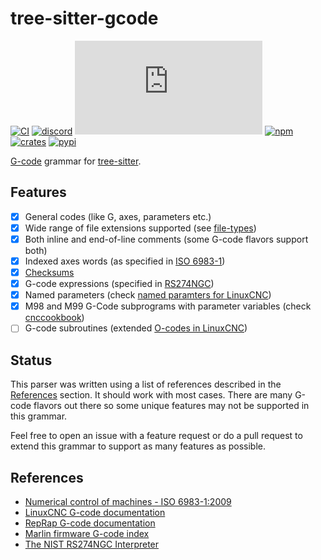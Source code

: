 # tree-sitter-gcode

[![CI][ci]](https://github.com/tree-sitter-grammars/tree-sitter-gcode/actions/workflows/ci.yml)
[![discord][discord]](https://discord.gg/w7nTvsVJhm)
[![matrix][matrix]](https://matrix.to/#/#tree-sitter-chat:matrix.org)
[![npm][npm]](https://www.npmjs.com/package/tree-sitter-gcode)
[![crates][crates]](https://crates.io/crates/tree-sitter-gcode)
[![pypi][pypi]](https://pypi.org/project/tree-sitter-gcode/)

[G-code](https://en.wikipedia.org/wiki/G-code) grammar for [tree-sitter](https://tree-sitter.github.io/tree-sitter).

## Features

- [x] General codes (like G, axes, parameters etc.)
- [x] Wide range of file extensions supported (see [file-types](https://github.com/ChocolateNao/tree-sitter-gcode/blob/master/tree-sitter.json))
- [x] Both inline and end-of-line comments (some G-code flavors support both)
- [x] Indexed axes words (as specified in [ISO 6983-1](https://www.iso.org/standard/34608.html))
- [x] [Checksums](https://reprap.org/wiki/G-code#.2A:_Checksum)
- [x] G-code expressions (specified in [RS274NGC](https://tsapps.nist.gov/publication/get_pdf.cfm?pub_id=823374))
- [x] Named parameters (check [named paramters for LinuxCNC](https://linuxcnc.org/docs/html/gcode/overview.html#gcode:named-parameters))
- [x] M98 and M99 G-Code subprograms with parameter variables (check [cnccookbook](https://www.cnccookbook.com/m98-m99-g-code-cnc-subprograms/))
- [ ] G-code subroutines (extended [O-codes in LinuxCNC](https://linuxcnc.org/docs/html/gcode/o-code.html))

## Status

This parser was written using a list of references described in the [References](https://github.com/ChocolateNao/tree-sitter-gcode?tab=readme-ov-file#references) section. It should work with most cases. There are many G-code flavors out there so some unique features may not be supported in this grammar.

Feel free to open an issue with a feature request or do a pull request to extend this grammar to support as many features as possible.

## References

- [Numerical control of machines - ISO 6983-1:2009](https://www.iso.org/standard/34608.html)
- [LinuxCNC G-code documentation](https://linuxcnc.org/docs/stable/html/)
- [RepRap G-code documentation](https://reprap.org/wiki/G-code)
- [Marlin firmware G-code index](https://marlinfw.org/meta/gcode/)
- [The NIST RS274NGC Interpreter](https://tsapps.nist.gov/publication/get_pdf.cfm?pub_id=823374)

[ci]: https://img.shields.io/github/actions/workflow/status/tree-sitter-grammars/tree-sitter-gcode/ci.yml?logo=github&label=CI
[discord]: https://img.shields.io/discord/1063097320771698699?logo=discord&label=discord
[matrix]: https://img.shields.io/matrix/tree-sitter-chat%3Amatrix.org?logo=matrix&label=matrix
[npm]: https://img.shields.io/npm/v/tree-sitter-gcode?logo=npm
[crates]: https://img.shields.io/crates/v/tree-sitter-gcode?logo=rust
[pypi]: https://img.shields.io/pypi/v/tree-sitter-gcode?logo=pypi&logoColor=ffd242
